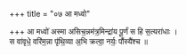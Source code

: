+++
title = "०७ आ मध्वो"

+++
आ मध्वो॑ अस्मा असिच॒न्नम॑त्र॒मिन्द्रा॑य पू॒र्णं स हि स॒त्यरा॑धाः ।  
स वा॑वृधे॒ वरि॑म॒न्ना पृ॑थि॒व्या अ॒भि क्रत्वा॒ नर्यः॒ पौंस्यै॑श्च ॥